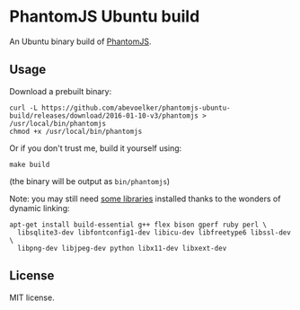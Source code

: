 # PhantomJS Ubuntu build

An Ubuntu binary build of [PhantomJS][].

## Usage

Download a prebuilt binary:

```
curl -L https://github.com/abevoelker/phantomjs-ubuntu-build/releases/download/2016-01-10-v3/phantomjs > /usr/local/bin/phantomjs
chmod +x /usr/local/bin/phantomjs
```

Or if you don't trust me, build it yourself using:

```
make build
```

(the binary will be output as `bin/phantomjs`)

Note: you may still need [some libraries][build-instructions] installed thanks
to the wonders of dynamic linking:

```
apt-get install build-essential g++ flex bison gperf ruby perl \
  libsqlite3-dev libfontconfig1-dev libicu-dev libfreetype6 libssl-dev \
  libpng-dev libjpeg-dev python libx11-dev libxext-dev
```

## License

MIT license.

[PhantomJS]: http://phantomjs.org/
[build-instructions]: http://phantomjs.org/build.html
